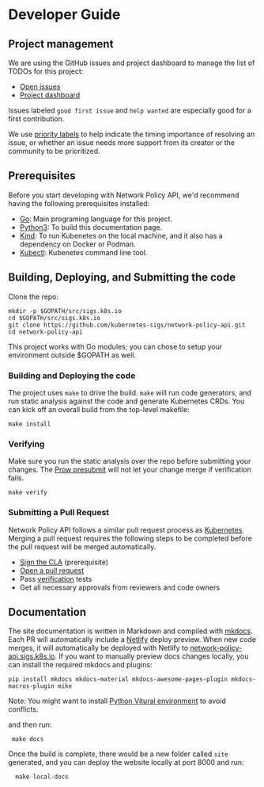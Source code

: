 # Developer Guide

## Project management

We are using the GitHub issues and project dashboard to manage the list of TODOs
for this project:

* [Open issues][gh-issues]
* [Project dashboard][gh-dashboard]

Issues labeled `good first issue` and `help wanted` are especially good for a
first contribution.

We use [priority labels][prio-labels] to help indicate the timing importance of
resolving an issue, or whether an issue needs more support from its creator or
the community to be prioritized.

[gh-issues]: https://github.com/kubernetes-sigs/network-policy-api/issues
[gh-dashboard]: https://github.com/orgs/kubernetes-sigs/projects/32
[prio-labels]: https://github.com/kubernetes-sigs/network-policy-api/labels?q=priority

## Prerequisites

Before you start developing with Network Policy API, we'd recommend having the
following prerequisites installed:

* [Go](https://golang.org/doc/install): Main programing language for this project.
* [Python3](https://www.python.org/downloads/): To build this documentation page.
* [Kind](https://kubernetes.io/docs/tasks/tools/#kind): To run Kubenetes on the local machine, and it also has a dependency on Docker or Podman.
* [Kubectl](https://kubernetes.io/docs/tasks/tools/#kubectl): Kubenetes command line tool.


## Building, Deploying, and Submitting the code

Clone the repo:

```
mkdir -p $GOPATH/src/sigs.k8s.io
cd $GOPATH/src/sigs.k8s.io
git clone https://github.com/kubernetes-sigs/network-policy-api.git
cd network-policy-api
```

This project works with Go modules; you can chose to setup your environment
outside $GOPATH as well.

### Building and Deploying the code

The project uses `make` to drive the build. `make` will run code generators, and
run static analysis against the code and generate Kubernetes CRDs. You can kick
off an overall build from the top-level makefile:

```shell
make install
```

### Verifying

Make sure you run the static analysis over the repo before submitting your
changes. The [Prow presubmit][prow-setup] will not let your change merge if
verification fails.

```shell
make verify
```

[prow-setup]: https://github.com/kubernetes/test-infra/tree/master/config/jobs/kubernetes-sigs/network-policy-api


### Submitting a Pull Request

Network Policy API follows a similar pull request process as
[Kubernetes](https://github.com/kubernetes/community/blob/master/contributors/guide/pull-requests.md).
Merging a pull request requires the following steps to be completed before the
pull request will be merged automatically.

- [Sign the CLA](https://git.k8s.io/community/CLA.md) (prerequisite)
- [Open a pull request](https://help.github.com/articles/about-pull-requests/)
- Pass [verification](#verify) tests
- Get all necessary approvals from reviewers and code owners

## Documentation

The site documentation is written in Markdown and compiled with
[mkdocs](https://www.mkdocs.org/). Each PR will automatically include a
[Netlify](https://netlify.com/) deploy preview. When new code merges, it will
automatically be deployed with Netlify to
[network-policy-api.sigs.k8s.io](https://network-policy-api.sigs.k8s.io). If you want to
manually preview docs changes locally, you can install the required mkdocs and plugins:

```shell
pip install mkdocs mkdocs-material mkdocs-awesome-pages-plugin mkdocs-macros-plugin mike
```

Note: You might want to install [Python Vitural environment](https://docs.python.org/3/library/venv.html) to avoid conflicts.

and then run:

```shell
 make docs
```

Once the build is complete, there would be a new folder called `site` generated, and you can deploy the website locally at port 8000 and run:

```shell
  make local-docs
```
